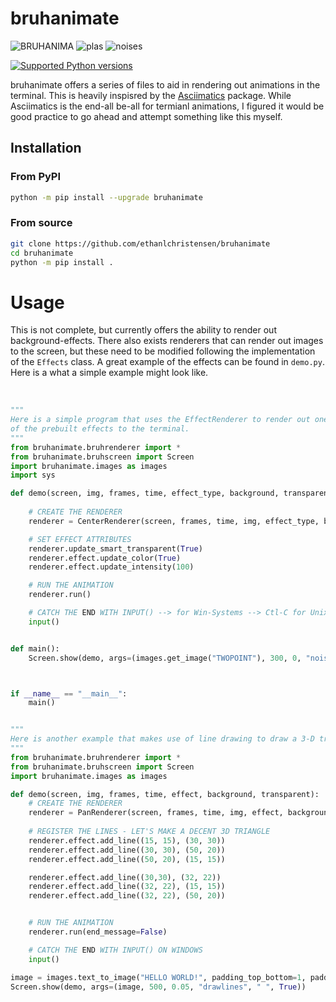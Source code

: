 # bruhanimate
<div>
<img src="https://i.ibb.co/TwssymP/BRUHANIMA.gif" alt="BRUHANIMA" border="0">

<img src="https://i.ibb.co/p3mbKb1/plas.gif" alt="plas" border="0">

<img src="https://i.ibb.co/pR49kL6/noises.gif" alt="noises" border="0">
</div>

[![Supported Python versions](https://img.shields.io/pypi/pyversions/termcolor.svg?logo=python&logoColor=FFE873)](https://pypi.org/project/bruhanimate/)

bruhanimate offers a series of files to aid in rendering out animations in the terminal. This is heavily inspisred by the <a href="https://github.com/peterbrittain/asciimatics">Asciimatics</a> package. While Asciimatics is the end-all be-all for termianl animations, I figured it would be good practice to go ahead and attempt something like this myself.

## Installation

### From PyPI

```bash
python -m pip install --upgrade bruhanimate
```

### From source

```bash
git clone https://github.com/ethanlchristensen/bruhanimate
cd bruhanimate
python -m pip install .
```

# Usage
This is not complete, but currently offers the ability to render out background-effects. There also exists renderers that can render out images to the screen, but these need to be modified following the implementation of the `Effects` class. A great example of the effects can be found in `demo.py`. Here is a what a simple example might look like. <br/><br/>
```py

"""
Here is a simple program that uses the EffectRenderer to render out one
of the prebuilt effects to the terminal.
"""
from bruhanimate.bruhrenderer import *
from bruhanimate.bruhscreen import Screen
import bruhanimate.images as images
import sys

def demo(screen, img, frames, time, effect_type, background, transparent):
    
    # CREATE THE RENDERER
    renderer = CenterRenderer(screen, frames, time, img, effect_type, background, transparent)

    # SET EFFECT ATTRIBUTES
    renderer.update_smart_transparent(True)
    renderer.effect.update_color(True)
    renderer.effect.update_intensity(100)

    # RUN THE ANIMATION
    renderer.run()

    # CATCH THE END WITH INPUT() --> for Win-Systems --> Ctl-C for Unix-Systems
    input()


def main():
    Screen.show(demo, args=(images.get_image("TWOPOINT"), 300, 0, "noise", " ", False))



if __name__ == "__main__":
    main()

```

```py

"""
Here is another example that makes use of line drawing to draw a 3-D triangle
"""
from bruhanimate.bruhrenderer import *
from bruhanimate.bruhscreen import Screen
import bruhanimate.images as images

def demo(screen, img, frames, time, effect, background, transparent):
    # CREATE THE RENDERER
    renderer = PanRenderer(screen, frames, time, img, effect, background, transparent, loop=True)
    
    # REGISTER THE LINES - LET'S MAKE A DECENT 3D TRIANGLE
    renderer.effect.add_line((15, 15), (30, 30))
    renderer.effect.add_line((30, 30), (50, 20))
    renderer.effect.add_line((50, 20), (15, 15))

    renderer.effect.add_line((30,30), (32, 22))
    renderer.effect.add_line((32, 22), (15, 15))
    renderer.effect.add_line((32, 22), (50, 20))


    # RUN THE ANIMATION
    renderer.run(end_message=False)

    # CATCH THE END WITH INPUT() ON WINDOWS
    input()

image = images.text_to_image("HELLO WORLD!", padding_top_bottom=1, padding_left_right=3)
Screen.show(demo, args=(image, 500, 0.05, "drawlines", " ", True))

```
